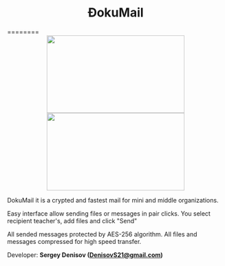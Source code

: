 <center><h1>ÐokuMail</h1></center>
========
<center><img width=320 height=180 src="http://www.deivison.com.br/blog/wp-content/uploads/2012/12/gpl3.png"/><img width=320 height=180 src="http://upload.wikimedia.org/wikipedia/commons/thumb/c/c0/Osi_standard_logo.png/150px-Osi_standard_logo.png"/></center>


DokuMail it is a crypted and fastest mail for mini and middle organizations.

Easy interface allow sending files or messages in pair clicks. You select recipient teacher's, add files and click "Send"

All sended messages protected by AES-256 algorithm. All files and messages compressed for high speed transfer.

Developer: <b>Sergey Denisov (DenisovS21@gmail.com)</b>
